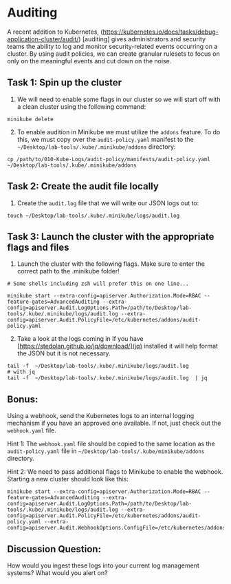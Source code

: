 # Auditing
A recent addition to Kubernetes, (https://kubernetes.io/docs/tasks/debug-application-cluster/audit/)
[auditing] gives administrators and security teams the ability to log and monitor security-related events occurring on a cluster. By using audit policies, we can create granular rulesets to focus on only on the meaningful events and cut down on the noise. 

## Task 1: Spin up the cluster
1. We will need to enable some flags in our cluster so we will start off with a clean cluster using the following command:
```
minikube delete
```

2. To enable audition in Minikube we must utilize the `addons` feature. To do this, we must copy over the `audit-policy.yaml` manifest to the `~/Desktop/lab-tools/.kube/.minikube/addons` directory:
```
cp /path/to/010-Kube-Logs/audit-policy/manifests/audit-policy.yaml ~/Desktop/lab-tools/.kube/.minikube/addons
```

## Task 2: Create the audit file locally
1. Create the `audit.log` file that we will write our JSON logs out to:
```
touch ~/Desktop/lab-tools/.kube/.minikube/logs/audit.log
```

## Task 3: Launch the cluster with the appropriate flags and files
1. Launch the cluster with the following flags. Make sure to enter the correct path to the .minikube folder!
```
# Some shells including zsh will prefer this on one line...

minikube start --extra-config=apiserver.Authorization.Mode=RBAC --feature-gates=AdvancedAuditing --extra-config=apiserver.Audit.LogOptions.Path=/path/to/Desktop/lab-tools/.kube/.minikube/logs/audit.log --extra-config=apiserver.Audit.PolicyFile=/etc/kubernetes/addons/audit-policy.yaml
```

2. Take a look at the logs coming in If you have [https://stedolan.github.io/jq/download/](jq) installed it will help format the JSON but it is not necessary. 
```
tail -f  ~/Desktop/lab-tools/.kube/.minikube/logs/audit.log 
# with jq 
tail -f  ~/Desktop/lab-tools/.kube/.minikube/logs/audit.log  | jq 
```

## Bonus: 
Using a webhook, send the Kubernetes logs to an internal logging mechanism if you have an approved one available. If not, just check out the `webhook.yaml` file.

Hint 1: The `webhook.yaml` file should be copied to the same location as the `audit-policy.yaml` file in `~/Desktop/lab-tools/.kube/minikube/addons` directory.

Hint 2: We need to pass additional flags to Minikube to enable the webhook. Starting a new cluster should look like this:
```
minikube start --extra-config=apiserver.Authorization.Mode=RBAC --feature-gates=AdvancedAuditing --extra-config=apiserver.Audit.LogOptions.Path=/path/to/Desktop/lab-tools/.kube/.minikube/logs/audit.log --extra-config=apiserver.Audit.PolicyFile=/etc/kubernetes/addons/audit-policy.yaml --extra-config=apiserver.Audit.WebhookOptions.ConfigFile=/etc/kubernetes/addons/webhook.yaml 
```

## Discussion Question: 
How would you ingest these logs into your current log management systems? What would you alert on?
